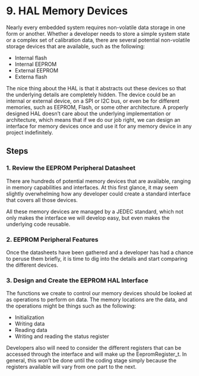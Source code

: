 # 9. HAL Memory Devices

Nearly every embedded system requires non-volatile data storage in one form or
another. Whether a developer needs to store a simple system state or a complex set
of calibration data, there are several potential non-volatile storage devices that are
available, such as the following:

- Internal flash
- Internal EEPROM
- External EEPROM
- Externa flash

The nice thing about the HAL is that it abstracts out these
devices so that the underlying details are completely hidden. The device could be an
internal or external device, on a SPI or I2C bus, or even be for different memories, such
as EEPROM, Flash, or some other architecture. A properly designed HAL doesn’t care
about the underlying implementation or architecture, which means that if we do our job
right, we can design an interface for memory devices once and use it for any memory
device in any project indefinitely.

## Steps

### 1. Review the EEPROM Peripheral Datasheet

There are hundreds of potential
memory devices that are available, ranging in memory capabilities and interfaces. At
this first glance, it may seem slightly overwhelming how any developer could create a
standard interface that covers all those devices.

All these memory devices are managed by a
JEDEC standard, which not only makes the interface we will develop easy, but even
makes the underlying code reusable.

### 2. EEPROM Peripheral Features

Once the datasheets have been gathered and a developer has had a chance to peruse
them briefly, it is time to dig into the details and start comparing the different devices.

### 3. Design and Create the EEPROM HAL Interface

The functions we create to control our memory devices should be looked at as
operations to perform on data. The memory locations are the data, and the operations
might be things such as the following:

- Initialization
- Writing data
- Reading data
- Writing and reading the status register

Developers also will need to consider the different registers that can be accessed
through the interface and will make up the EepromRegister_t. In general, this won’t be
done until the coding stage simply because the registers available will vary from one part
to the next.

